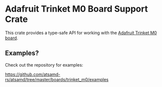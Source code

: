 # Adafruit Trinket M0 Board Support Crate

This crate provides a type-safe API for working with the [Adafruit Trinket M0
board](https://www.adafruit.com/product/3500).

## Examples?

Check out the repository for examples:

https://github.com/atsamd-rs/atsamd/tree/master/boards/trinket_m0/examples

